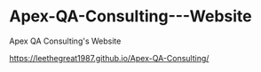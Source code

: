 # Apex-QA-Consulting---Website
Apex QA Consulting's Website

https://leethegreat1987.github.io/Apex-QA-Consulting/
